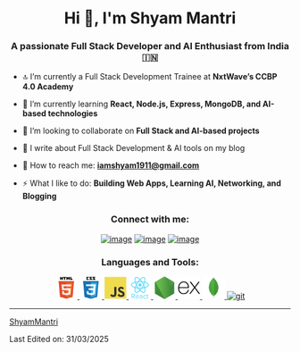 <h1 align="center">Hi 👋, I'm Shyam Mantri</h1>
<h3 align="center">A passionate Full Stack Developer and AI Enthusiast from India 🇮🇳</h3>
<ul>
<li>
<p>🔝 I’m currently a Full Stack Development Trainee at <strong>NxtWave’s CCBP 4.0 Academy</strong></p>
</li>
<li>
<p>🌱 I’m currently learning <strong>React, Node.js, Express, MongoDB, and AI-based technologies</strong></p>
</li>
<li>
<p>👥 I’m looking to collaborate on <strong>Full Stack and AI-based projects</strong></p>
</li>
<li>
<p>📝 I write about Full Stack Development & AI tools on my blog</p>
</li>
<li>
<p>📧 How to reach me: <strong><a href="mailto:iamshyam1911@gmail.com">iamshyam1911@gmail.com</a></strong></p>
</li>
<li>
<p>⚡ What I like to do: <strong>Building Web Apps, Learning AI, Networking, and Blogging</strong></p>
</li>
</ul>
<h3 align="center">Connect with me:</h3>
<div align="center">
<p><a href="https://www.linkedin.com/in/shyam-mantri"><img src="https://img.shields.io/badge/LinkedIn-0077B5?style=for-the-badge&logo=linkedin&logoColor=white" alt="image"></a>
<a href="https://github.com/shyamprasad001"><img src="https://img.shields.io/badge/GitHub-181717?style=for-the-badge&logo=github&logoColor=white" alt="image"></a>
<a href="mailto:iamshyam1911@gmail.com"><img src="https://img.shields.io/badge/Gmail-D14836?style=for-the-badge&logo=gmail&logoColor=white" alt="image"></a></p>
</div>
<h3 align="center">Languages and Tools:</h3>
<p align="center"> 
  <a href="https://www.w3.org/html/" target="_blank"> 
    <img src="https://raw.githubusercontent.com/devicons/devicon/master/icons/html5/html5-original-wordmark.svg" alt="html5" width="40" height="40"> 
  </a>
  <a href="https://www.w3schools.com/css/" target="_blank"> 
    <img src="https://raw.githubusercontent.com/devicons/devicon/master/icons/css3/css3-original-wordmark.svg" alt="css3" width="40" height="40"> 
  </a> 
  <a href="https://developer.mozilla.org/en-US/docs/Web/JavaScript" target="_blank"> 
    <img src="https://raw.githubusercontent.com/devicons/devicon/master/icons/javascript/javascript-original.svg" alt="javascript" width="40" height="40"> 
  </a> 
  <a href="https://react.dev/" target="_blank"> 
    <img src="https://raw.githubusercontent.com/devicons/devicon/master/icons/react/react-original-wordmark.svg" alt="react" width="40" height="40"> 
  </a> 
  <a href="https://nodejs.org/" target="_blank"> 
    <img src="https://raw.githubusercontent.com/devicons/devicon/master/icons/nodejs/nodejs-original.svg" alt="nodejs" width="40" height="40"> 
  </a>
  <a href="https://expressjs.com/" target="_blank"> 
    <img src="https://raw.githubusercontent.com/devicons/devicon/master/icons/express/express-original.svg" alt="express" width="40" height="40"> 
  </a>
  <a href="https://www.mongodb.com/" target="_blank"> 
    <img src="https://raw.githubusercontent.com/devicons/devicon/master/icons/mongodb/mongodb-original.svg" alt="mongodb" width="40" height="40"> 
  </a>
  <a href="https://git-scm.com/" target="_blank"> 
    <img src="https://www.vectorlogo.zone/logos/git-scm/git-scm-icon.svg" alt="git" width="40" height="40"> 
  </a>
</p>
<hr>
<p><a href="https://github.com/shyamprasad001">ShyamMantri</a></p>
<p>Last Edited on: 31/03/2025</p>

